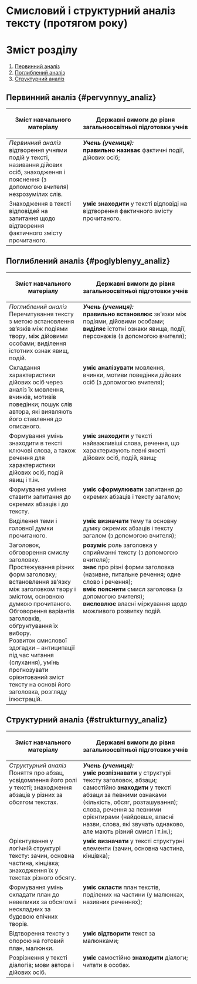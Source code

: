 # Смисловий і структурний аналіз тексту (протягом року)

# Зміст розділу
1. [Первинний аналіз](#pervуnnуy_analiz)
2. [Поглиблений аналіз](#poglуblenуy_analiz)
3. [Структурний аналіз](#strukturnуy_analiz)

Первинний аналіз {#pervуnnуy_analiz}
--

<table>
<thead>
  <tr>
    <th width="40%" align="center"><p>Зміст навчального матеріалу</p></td>
    <th width="60%" align="center"><p>Державні вимоги до рівня загальноосвітньої підготовки учнів</p></td>
  </tr>
</thead>
<tbody>
  <tr>
    <td width="40%" style="vertical-align:top !important;">
<i>Первинний аналіз</i><br>
відтворення учнями подій у тексті, називання дійових осіб, знаходження і пояснення (з допомогою вчителя) незрозумілих слів.<br></td>
    <td width="60%" style="vertical-align:top !important;">
<i><b>Учень (учениця):</b></i><br>
<b>правильно називає</b> фактичні події, дійових осіб;<br></td>
  </tr>
  <tr>
    <td width="40%" style="vertical-align:top !important;">
 Знаходження в тексті відповідей на запитання щодо відтворення фактичного змісту прочитаного.<br></td>
    <td width="60%" style="vertical-align:top !important;">
<b>уміє знаходити</b> у тексті відповіді на відтворення фактичного змісту прочитаного.<br></td>
  </tr>
</tbody>
</table>

Поглиблений аналіз {#poglуblenуy_analiz}
--

<table>
<thead>
  <tr>
    <th width="40%" align="center"><p>Зміст навчального матеріалу</p></td>
    <th width="60%" align="center"><p>Державні вимоги до рівня загальноосвітньої підготовки учнів</p></td>
  </tr>
</thead>
<tbody>
  <tr>
    <td width="40%" style="vertical-align:top !important;">
<i>Поглиблений аналіз</i><br>
Перечитування тексту з метою встановлення зв’язків між подіями твору, між дійовими особами; виділення істотних ознак явищ, подій.<br></td>
    <td width="60%" style="vertical-align:top !important;">
<i><b>Учень (учениця):</b></i><br>
<b>правильно встановлює</b> зв’язки між подіями, дійовими особами;<br>
<b>виділяє</b> істотні ознаки явища, події, персонажів (з допомогою вчителя);<br></td>
  </tr>
  <tr>
    <td width="40%" style="vertical-align:top !important;">
Складання характеристики дійових осіб через аналіз їх мовлення, вчинків, мотивів поведінки; пошук слів автора, які виявляють його ставлення до описаного.<br></td>
    <td width="60%" style="vertical-align:top !important;">
<b>уміє аналізувати</b> мовлення, вчинки, мотиви поведінки дійових осіб (з допомогою вчителя);<br></td>
  </tr>
  <tr>
    <td width="40%" style="vertical-align:top !important;">
Формування умінь знаходити в тексті ключові слова, а також речення для характеристики дійових осіб, подій явищ і т.ін.<br></td>
    <td width="60%" style="vertical-align:top !important;">
<b>уміє знаходити</b> у тексті найважливіші слова, речення, що характеризують певні якості дійових осіб, подій, явищ;<br></td>
  </tr>
  <tr>
    <td width="40%" style="vertical-align:top !important;">
 Формування уміння ставити запитання до окремих абзаців і до тексту.<br></td>
    <td width="60%" style="vertical-align:top !important;">
<b>уміє сформулювати</b> запитання до окремих абзаців і тексту загалом;<br></td>
  </tr>
  <tr>
    <td width="40%" style="vertical-align:top !important;">
Виділення теми і головної думки прочитаного.<br></td>
    <td width="60%" style="vertical-align:top !important;">
<b>уміє визначати</b> тему та основну думку окремих абзаців і тексту загалом (з допомогою вчителя);<br></td>
  </tr>
  <tr>
    <td width="40%" style="vertical-align:top !important;">
Заголовок, обговорення смислу заголовку.<br>
Простежування різних форм заголовку; встановлення зв’язку між заголовком твору і змістом, основною думкою прочитаного.<br>
Обговорення варіантів заголовків, обґрунтування їх вибору.<br>
Розвиток смислової здогадки – антиципації під час читання (слухання), умінь прогнозувати орієнтований зміст тексту на основі його заголовка, розгляду ілюстрацій.<br></td>
    <td width="60%" style="vertical-align:top !important;">
<b>розуміє</b> роль заголовка у сприйманні тексту (з допомогою вчителя);<br>
<b>знає</b> про різні форми заголовка (називне, питальне речення; одне слово і речення);<br>
<b>вміє пояснити</b> смисл заголовка (з допомогою вчителя);<br>
<b>висловлює</b> власні міркування щодо можливого розвитку подій.<br></td>
  </tr>
</tbody>
</table>

Структурний аналіз {#strukturnуy_analiz}
--

<table>
<thead>
  <tr>
    <th width="40%" align="center"><p>Зміст навчального матеріалу</p></td>
    <th width="60%" align="center"><p>Державні вимоги до рівня загальноосвітньої підготовки учнів</p></td>
  </tr>
</thead>
<tbody>
  <tr>
    <td width="40%" style="vertical-align:top !important;">
<i>Структурний аналіз</i><br>
Поняття про абзац, усвідомлення його ролі у тексті; знаходження абзаців у різних за обсягом текстах.<br></td>
    <td width="60%" style="vertical-align:top !important;">
<i><b>Учень (учениця):</b></i><br>
<b>уміє розпізнавати</b> у структурі тексту заголовок, абзаци;<br>
самостійно <b>знаходити</b> у тексті абзаци за певними ознаками (кількість, обсяг, розташування); слова, речення за певними орієнтирами (найдовше, власні назви, слова, які звучать однаково, але мають різний смисл і т.ін.);<br></td>
  </tr>
  <tr>
    <td width="40%" style="vertical-align:top !important;">
Орієнтування у логічній структурі тексту: зачин, основна частина, кінцівка; знаходження їх у текстах різного обсягу.<br></td>
    <td width="60%" style="vertical-align:top !important;">
<b>уміє визначати</b> у тексті структурні елементи (зачин, основна частина, кінцівка);<br></td>
  </tr>
  <tr>
    <td width="40%" style="vertical-align:top !important;">
Формування умінь складати план до невеликих за обсягом і нескладних за будовою епічних творів.<br></td>
    <td width="60%" style="vertical-align:top !important;">
<b>уміє скласти</b> план текстів, поділених на частини (у малюнках, називних реченнях);<br></td>
  </tr>
  <tr>
    <td width="40%" style="vertical-align:top !important;">
Відтворення тексту з опорою на готовий план, малюнки.<br></td>
    <td width="60%" style="vertical-align:top !important;">
<b>уміє відтворити</b> текст за малюнками;<br></td>
  </tr>
  <tr>
    <td width="40%" style="vertical-align:top !important;">
 Розрізнення у тексті діалогів; мови автора і дійових осіб.<br></td>
    <td width="60%" style="vertical-align:top !important;">
<b>уміє</b> самостійно <b>знаходити</b> діалоги; читати в особах.<br></td>
  </tr>
</tbody>
</table>